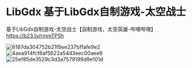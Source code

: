 # LibGdx 基于LibGdx自制游戏-太空战士

基于LibGdx自制游戏-太空战士【自制游戏，太空英雄-哔哩哔哩】 https://b23.tv/rmmTP5h

![6187da304752b21f8ee237b1fafe9e2](https://user-images.githubusercontent.com/41277965/230340796-425caa6c-f151-4a16-9068-aa1fcf39cbf4.png)
![4aea914fcf6af5622a54d3eec00aee6](https://user-images.githubusercontent.com/41277965/230342241-9d543d89-7e7a-4b06-a7d6-531e67738bc3.png)
![25ef85de3529c3d3a7579199d9e101d](https://user-images.githubusercontent.com/41277965/230342339-4f38f332-2b38-4b5f-9a85-20f82ea3130c.png)



